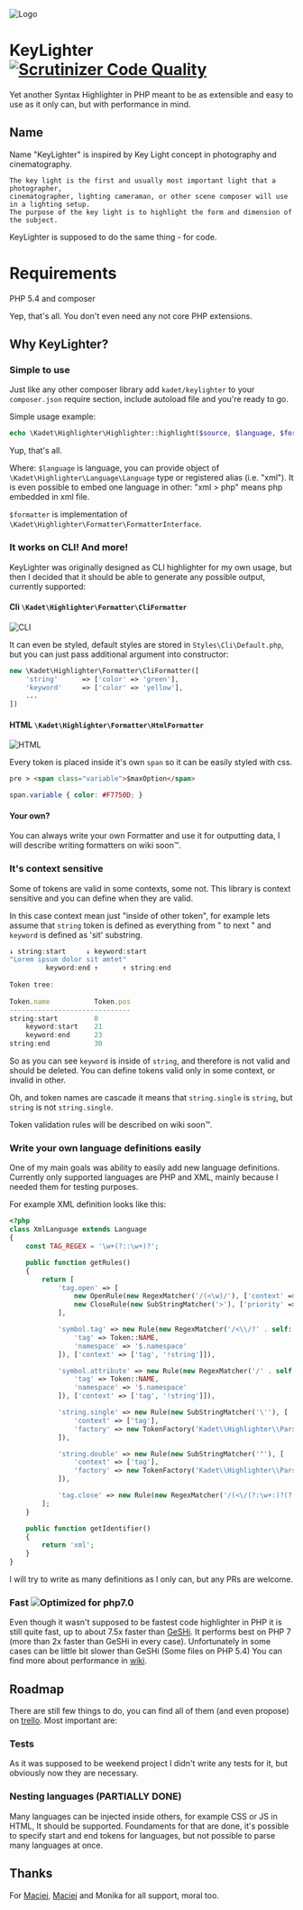 ![Logo](http://kadet.net/keylighter/logo.png)
# KeyLighter [![Scrutinizer Code Quality](https://scrutinizer-ci.com/g/kadet1090/KeyLighter/badges/quality-score.png?b=master)](https://scrutinizer-ci.com/g/kadet1090/KeyLighter/?branch=master)

Yet another Syntax Highlighter in PHP meant to be as extensible 
and easy to use as it only can, but with performance in mind.

## Name
Name "KeyLighter" is inspired by Key Light concept in photography and cinematography.

    The key light is the first and usually most important light that a photographer, 
    cinematographer, lighting cameraman, or other scene composer will use in a lighting setup. 
    The purpose of the key light is to highlight the form and dimension of the subject.

KeyLighter is supposed to do the same thing - for code.

# Requirements
 
PHP 5.4 and composer

Yep, that's all. You don't even need any not core PHP extensions.

## Why KeyLighter?

### Simple to use
Just like any other composer library add `kadet/keylighter` to your 
`composer.json` require section, include autoload file and you're ready to go.

Simple usage example:
```php
echo \Kadet\Highlighter\Highlighter::highlight($source, $language, $formatter); 
```
Yup, that's all.

Where:
`$language` is language, you can provide object of `\Kadet\Highlighter\Language\Language` type or registered alias (i.e. "xml"). It is even possible to embed one language in other: "xml > php" means php embedded in xml file. 

`$formatter` is implementation of `\Kadet\Highlighter\Formatter\FormatterInterface`.

### It works on CLI! And more!
KeyLighter was originally designed as CLI highlighter for my own usage, 
but then I decided that it should be able to generate any possible output, 
currently supported:

#### Cli `\Kadet\Highlighter\Formatter\CliFormatter`
![CLI](http://kadet.net/keylighter/php-cli.png)

It can even be styled, default styles are stored in `Styles\Cli\Default.php`, but you can just pass additional argument into constructor:

```php
new \Kadet\Highlighter\Formatter\CliFormatter([
    'string'      => ['color' => 'green'],
    'keyword'     => ['color' => 'yellow'],
    ...
])
```

#### HTML `\Kadet\Highlighter\Formatter\HtmlFormatter`
![HTML](http://kadet.net/keylighter/php-html.png)

Every token is placed inside it's own `span` so it can be easily styled with css. 

```html
pre > <span class="variable">$maxOption</span>
```

```css
span.variable { color: #F7750D; }
```
#### Your own?
You can always write your own Formatter and use it for outputting data, 
I will describe writing formatters on wiki soon™.


### It's context sensitive 
Some of tokens are valid in some contexts, some not. This library 
is context sensitive and you can define when they are valid.

In this case context mean just "inside of other token", 
for example lets assume that `string` token is defined 
as everything from " to next " and `keyword` is 
defined as 'sit' substring.

```js
↓ string:start     ↓ keyword:start
"Lorem ipsum dolor sit amtet"
         keyword:end ↑      ↑ string:end
         
Token tree:
        
Token.name           Token.pos
------------------------------
string:start         0
    keyword:start    21
    keyword:end      23
string:end           30
```

So as you can see `keyword` is inside of `string`, 
and therefore is not valid and should be deleted. 
You can define tokens valid only in some context, or invalid in other.

Oh, and token names are cascade it means that `string.single` is `string`,
but `string` is not `string.single`.

Token validation rules will be described on wiki soon™.

### Write your own language definitions easily
One of my main goals was ability to easily add new language definitions.
Currently only supported languages are PHP and XML, 
mainly because I needed them for testing purposes.

For example XML definition looks like this:
```php
<?php
class XmlLanguage extends Language
{
    const TAG_REGEX = '\w+(?::\w+)?';

    public function getRules()
    {
        return [
            'tag.open' => [
                new OpenRule(new RegexMatcher('/(<\w)/'), ['context' => ['!tag']]),
                new CloseRule(new SubStringMatcher('>'), ['priority' => -1, 'context' => ['!string']])
            ],

            'symbol.tag' => new Rule(new RegexMatcher('/<\\/?' . self::IDENTIFIER . '/', [
                'tag' => Token::NAME,
                'namespace' => '$.namespace'
            ]), ['context' => ['tag', '!string']]),

            'symbol.attribute' => new Rule(new RegexMatcher('/' . self::IDENTIFIER . '=/', [
                'tag' => Token::NAME,
                'namespace' => '$.namespace'
            ]), ['context' => ['tag', '!string']]),

            'string.single' => new Rule(new SubStringMatcher('\''), [
                'context' => ['tag'],
                'factory' => new TokenFactory('Kadet\\Highlighter\\Parser\\MarkerToken'),
            ]),

            'string.double' => new Rule(new SubStringMatcher('"'), [
                'context' => ['tag'],
                'factory' => new TokenFactory('Kadet\\Highlighter\\Parser\\MarkerToken'),
            ]),

            'tag.close' => new Rule(new RegexMatcher('/(<\/(?:\w+:)?(?:\w+)>)/')),
        ];
    }

    public function getIdentifier()
    {
        return 'xml';
    }
}
```

I will try to write as many definitions as I only can, 
but any PRs are welcome.

### Fast ![Optimized for php7.0](https://img.shields.io/badge/optimized%20for-PHP%207-8892BF.svg)
Even though it wasn't supposed to be fastest code highlighter in PHP 
it is still quite fast, up to about 7.5x faster than [GeSHi](http://geshi.org/).
It performs best on PHP 7 (more than 2x faster than GeSHi in every case).
Unfortunately in some cases can be little bit slower than GeSHi (Some files on PHP 5.4)
You can find more about performance in [wiki](https://github.com/kadet1090/KeyLighter/wiki/Performance).

## Roadmap
There are still few things to do, you can find all of them (and even propose) on [trello](https://trello.com/b/9I4CO0Te/highlighter). Most important are:

### Tests
As it was supposed to be weekend project I didn't write any tests for it, but obviously now they are necessary. 

### Nesting languages (PARTIALLY DONE)
Many languages can be injected inside others, for example CSS or JS in HTML, It should be supported. 
Foundaments for that are done, it's possible to specify start and end tokens for languages, 
but not possible to parse many languages at once.

## Thanks
For [Maciej](https://github.com/ksiazkowicz), [Maciej](https://github.com/sobak) and Monika for all support, moral too.
